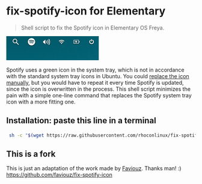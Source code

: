 # fix-spotify-icon for Elementary 

> Shell script to fix the Spotify icon in Elementary OS Freya.

![](https://raw.githubusercontent.com/rhoconlinux/fix-spotify-icon-elementary/master/screenshot.png)

Spotify uses a green icon in the system tray, which is not in accordance with the standard system tray icons in Ubuntu. You could [replace the icon manually](http://askubuntu.com/questions/449392/how-to-fix-fuzzy-spotify-icon-in-the-icon-tray), but you would have to repeat it every time Spotify is updated, since the icon is overwritten in the process. This shell script minimizes the pain with a simple one-line command that replaces the Spotify system tray icon with a more fitting one.

## Installation: paste this line in a terminal

```bash
 sh -c "$(wget https://raw.githubusercontent.com/rhoconlinux/fix-spotify-icon-elementary/master/install.sh -O -)"
```

## This is a fork
This is just an adaptation of the work made by [Faviouz](https://github.com/faviouz). Thanks man! :)
https://github.com/faviouz/fix-spotify-icon


